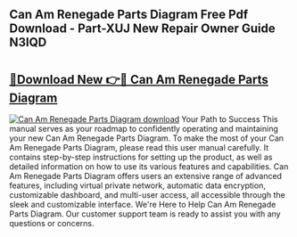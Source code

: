 ## Can Am Renegade Parts Diagram Free Pdf Download - Part-XUJ New Repair Owner Guide N3lQD

# <h2><a href="http://dfm82v8.blite.top/?on=Can+Am+Renegade+Parts+Diagram">🔗Download New 👉🔴 Can Am Renegade Parts Diagram</a></h2>

[![Can Am Renegade Parts Diagram download](https://i.imgur.com/lujVjoI.png)](http://dfm82v8.blite.top/?on=Can+Am+Renegade+Parts+Diagram)
Your Path to Success This manual serves as your roadmap to confidently operating and maintaining your new Can Am Renegade Parts Diagram. To make the most of your Can Am Renegade Parts Diagram, please read this user manual carefully. It contains step-by-step instructions for setting up the product, as well as detailed information on how to use its various features and capabilities. Can Am Renegade Parts Diagram offers users an extensive range of advanced features, including virtual private network, automatic data encryption, customizable dashboard, and multi-user access, all accessible through the sleek and customizable interface. We're Here to Help Can Am Renegade Parts Diagram. Our customer support team is ready to assist you with any questions or concerns.
